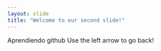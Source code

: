 ```yaml
---
layout: slide
title: "Welcome to our second slide!"
---
```

Aprendiendo github
Use the left arrow to go back!
